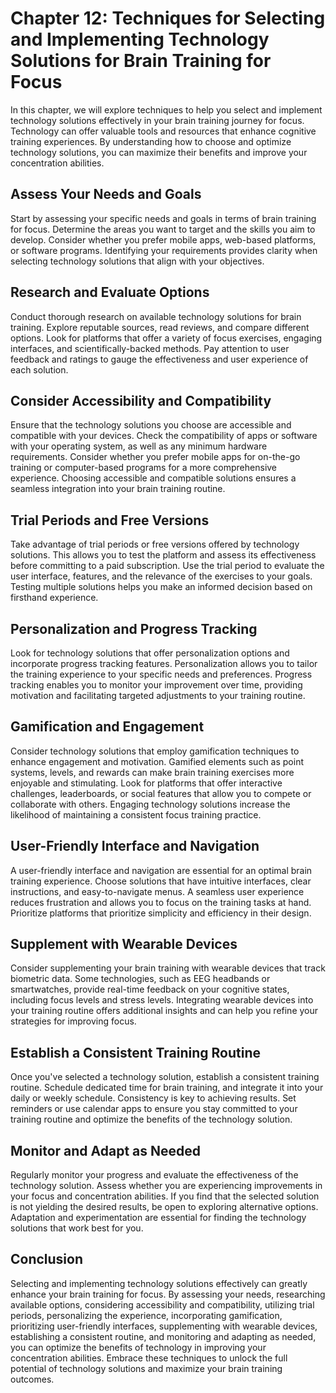 Chapter 12: Techniques for Selecting and Implementing Technology Solutions for Brain Training for Focus
=======================================================================================================

In this chapter, we will explore techniques to help you select and implement technology solutions effectively in your brain training journey for focus. Technology can offer valuable tools and resources that enhance cognitive training experiences. By understanding how to choose and optimize technology solutions, you can maximize their benefits and improve your concentration abilities.

Assess Your Needs and Goals
---------------------------

Start by assessing your specific needs and goals in terms of brain training for focus. Determine the areas you want to target and the skills you aim to develop. Consider whether you prefer mobile apps, web-based platforms, or software programs. Identifying your requirements provides clarity when selecting technology solutions that align with your objectives.

Research and Evaluate Options
-----------------------------

Conduct thorough research on available technology solutions for brain training. Explore reputable sources, read reviews, and compare different options. Look for platforms that offer a variety of focus exercises, engaging interfaces, and scientifically-backed methods. Pay attention to user feedback and ratings to gauge the effectiveness and user experience of each solution.

Consider Accessibility and Compatibility
----------------------------------------

Ensure that the technology solutions you choose are accessible and compatible with your devices. Check the compatibility of apps or software with your operating system, as well as any minimum hardware requirements. Consider whether you prefer mobile apps for on-the-go training or computer-based programs for a more comprehensive experience. Choosing accessible and compatible solutions ensures a seamless integration into your brain training routine.

Trial Periods and Free Versions
-------------------------------

Take advantage of trial periods or free versions offered by technology solutions. This allows you to test the platform and assess its effectiveness before committing to a paid subscription. Use the trial period to evaluate the user interface, features, and the relevance of the exercises to your goals. Testing multiple solutions helps you make an informed decision based on firsthand experience.

Personalization and Progress Tracking
-------------------------------------

Look for technology solutions that offer personalization options and incorporate progress tracking features. Personalization allows you to tailor the training experience to your specific needs and preferences. Progress tracking enables you to monitor your improvement over time, providing motivation and facilitating targeted adjustments to your training routine.

Gamification and Engagement
---------------------------

Consider technology solutions that employ gamification techniques to enhance engagement and motivation. Gamified elements such as point systems, levels, and rewards can make brain training exercises more enjoyable and stimulating. Look for platforms that offer interactive challenges, leaderboards, or social features that allow you to compete or collaborate with others. Engaging technology solutions increase the likelihood of maintaining a consistent focus training practice.

User-Friendly Interface and Navigation
--------------------------------------

A user-friendly interface and navigation are essential for an optimal brain training experience. Choose solutions that have intuitive interfaces, clear instructions, and easy-to-navigate menus. A seamless user experience reduces frustration and allows you to focus on the training tasks at hand. Prioritize platforms that prioritize simplicity and efficiency in their design.

Supplement with Wearable Devices
--------------------------------

Consider supplementing your brain training with wearable devices that track biometric data. Some technologies, such as EEG headbands or smartwatches, provide real-time feedback on your cognitive states, including focus levels and stress levels. Integrating wearable devices into your training routine offers additional insights and can help you refine your strategies for improving focus.

Establish a Consistent Training Routine
---------------------------------------

Once you've selected a technology solution, establish a consistent training routine. Schedule dedicated time for brain training, and integrate it into your daily or weekly schedule. Consistency is key to achieving results. Set reminders or use calendar apps to ensure you stay committed to your training routine and optimize the benefits of the technology solution.

Monitor and Adapt as Needed
---------------------------

Regularly monitor your progress and evaluate the effectiveness of the technology solution. Assess whether you are experiencing improvements in your focus and concentration abilities. If you find that the selected solution is not yielding the desired results, be open to exploring alternative options. Adaptation and experimentation are essential for finding the technology solutions that work best for you.

Conclusion
----------

Selecting and implementing technology solutions effectively can greatly enhance your brain training for focus. By assessing your needs, researching available options, considering accessibility and compatibility, utilizing trial periods, personalizing the experience, incorporating gamification, prioritizing user-friendly interfaces, supplementing with wearable devices, establishing a consistent routine, and monitoring and adapting as needed, you can optimize the benefits of technology in improving your concentration abilities. Embrace these techniques to unlock the full potential of technology solutions and maximize your brain training outcomes.
